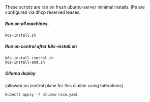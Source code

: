 
These scripts are ran on fresh ubuntu-server minimal installs.
IPs are configured via dhcp reserved leases.


##### Run on all machines.
```
k8s-install.sh
```

##### Run on control after k8s-install.sh
```
k8s-install-control.sh
k8s-install-amd.sh
```

##### Ollama deploy
(allowed on control plane for this cluster using tolerations)
```
kubectl apply -f ollama-rocm.yaml
``` 



